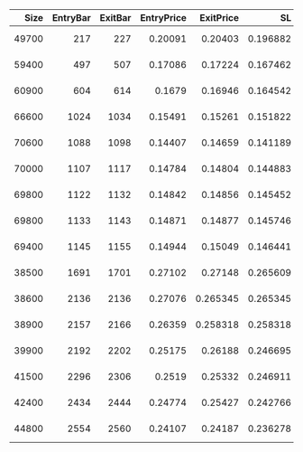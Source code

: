 |   Size |   EntryBar |   ExitBar |   EntryPrice |   ExitPrice |       SL |       TP |      PnL |   Commission |    ReturnPct | EntryTime                 | ExitTime                  | Duration        | Tag   |
|-------:|-----------:|----------:|-------------:|------------:|---------:|---------:|---------:|-------------:|-------------:|:--------------------------|:--------------------------|:----------------|:------|
|  49700 |        217 |       227 |      0.20091 |    0.20403  | 0.196882 | 0.210945 |  155.064 |            0 |  0.0155293   | 2025-05-22 06:00:00+00:00 | 2025-05-22 16:00:00+00:00 | 0 days 10:00:00 |       |
|  59400 |        497 |       507 |      0.17086 |    0.17224  | 0.167462 | 0.179424 |   81.972 |            0 |  0.00807679  | 2025-06-02 22:00:00+00:00 | 2025-06-03 08:00:00+00:00 | 0 days 10:00:00 |       |
|  60900 |        604 |       614 |      0.1679  |    0.16946  | 0.164542 | 0.176295 |   95.004 |            0 |  0.00929124  | 2025-06-07 09:00:00+00:00 | 2025-06-07 19:00:00+00:00 | 0 days 10:00:00 |       |
|  66600 |       1024 |      1034 |      0.15491 |    0.15261  | 0.151822 | 0.162666 | -153.18  |            0 | -0.0148473   | 2025-06-24 21:00:00+00:00 | 2025-06-25 07:00:00+00:00 | 0 days 10:00:00 |       |
|  70600 |       1088 |      1098 |      0.14407 |    0.14659  | 0.141189 | 0.151274 |  177.912 |            0 |  0.0174915   | 2025-06-27 13:00:00+00:00 | 2025-06-27 23:00:00+00:00 | 0 days 10:00:00 |       |
|  70000 |       1107 |      1117 |      0.14784 |    0.14804  | 0.144883 | 0.155232 |   14     |            0 |  0.00135281  | 2025-06-28 08:00:00+00:00 | 2025-06-28 18:00:00+00:00 | 0 days 10:00:00 |       |
|  69800 |       1122 |      1132 |      0.14842 |    0.14856  | 0.145452 | 0.155841 |    9.772 |            0 |  0.000943269 | 2025-06-28 23:00:00+00:00 | 2025-06-29 09:00:00+00:00 | 0 days 10:00:00 |       |
|  69800 |       1133 |      1143 |      0.14871 |    0.14877  | 0.145746 | 0.156156 |    4.188 |            0 |  0.00040347  | 2025-06-29 10:00:00+00:00 | 2025-06-29 20:00:00+00:00 | 0 days 10:00:00 |       |
|  69400 |       1145 |      1155 |      0.14944 |    0.15049  | 0.146441 | 0.156902 |   72.87  |            0 |  0.00702623  | 2025-06-29 22:00:00+00:00 | 2025-06-30 08:00:00+00:00 | 0 days 10:00:00 |       |
|  38500 |       1691 |      1701 |      0.27102 |    0.27148  | 0.265609 | 0.284581 |   17.71  |            0 |  0.00169729  | 2025-07-22 16:00:00+00:00 | 2025-07-23 02:00:00+00:00 | 0 days 10:00:00 |       |
|  38600 |       2136 |      2136 |      0.27076 |    0.265345 | 0.265345 | 0.284298 | -209.027 |            0 | -0.02        | 2025-08-10 05:00:00+00:00 | 2025-08-10 05:00:00+00:00 | 0 days 00:00:00 |       |
|  38900 |       2157 |      2166 |      0.26359 |    0.258318 | 0.258318 | 0.27677  | -205.073 |            0 | -0.02        | 2025-08-11 02:00:00+00:00 | 2025-08-11 11:00:00+00:00 | 0 days 09:00:00 |       |
|  39900 |       2192 |      2202 |      0.25175 |    0.26188  | 0.246695 | 0.264317 |  404.187 |            0 |  0.0402383   | 2025-08-12 13:00:00+00:00 | 2025-08-12 23:00:00+00:00 | 0 days 10:00:00 |       |
|  41500 |       2296 |      2306 |      0.2519  |    0.25332  | 0.246911 | 0.264547 |   58.93  |            0 |  0.00563716  | 2025-08-16 21:00:00+00:00 | 2025-08-17 07:00:00+00:00 | 0 days 10:00:00 |       |
|  42400 |       2434 |      2444 |      0.24774 |    0.25427  | 0.242766 | 0.260106 |  276.872 |            0 |  0.0263583   | 2025-08-22 15:00:00+00:00 | 2025-08-23 01:00:00+00:00 | 0 days 10:00:00 |       |
|  44800 |       2554 |      2560 |      0.24107 |    0.24187  | 0.236278 | 0.253155 |   35.84  |            0 |  0.00331854  | 2025-08-27 15:00:00+00:00 | 2025-08-27 21:00:00+00:00 | 0 days 06:00:00 |       |